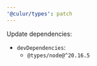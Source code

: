 ```yaml
---
'@culur/types': patch
---
```


Update dependencies:

- `devDependencies`:
  - `@types/node@^20.16.5`
